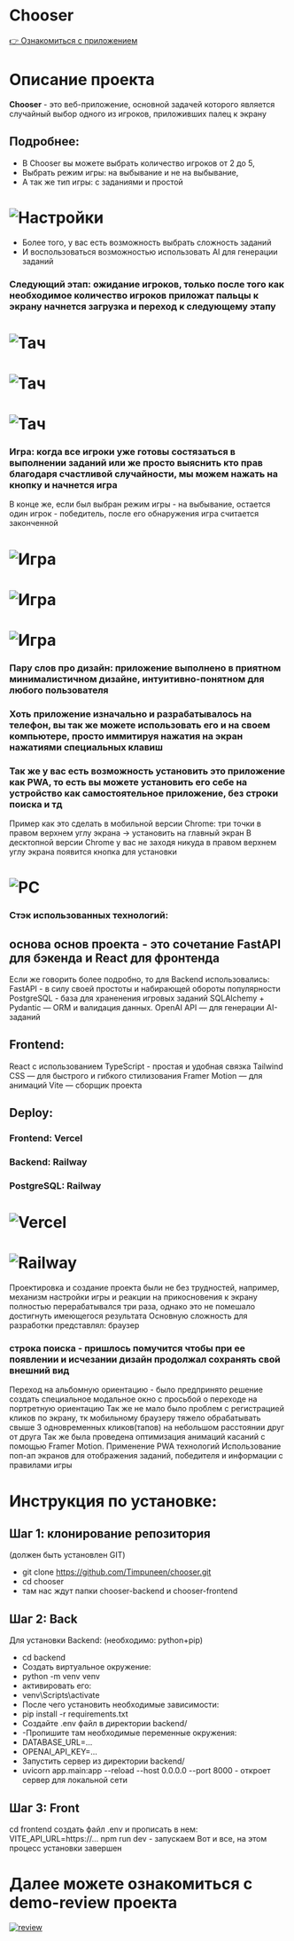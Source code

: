 # Chooser

[👉 Ознакомиться с приложением](https://chooser-sepia.vercel.app/)

# Описание проекта

**Chooser** - это веб-приложение, основной задачей которого является случайный выбор одного из игроков, приложивших палец к экрану

## Подробнее: 
- В Chooser вы можете выбрать количество игроков от 2 до 5, 
- Выбрать режим игры: на выбывание и не на выбывание, 
- А так же тип игры: с заданиями и простой
 
# ![Настройки](./readme%20images/settings.jpg)
- Более того, у вас есть возможность выбрать сложность заданий 
- И воспользоваться возможностью использовать AI для генерации заданий
  
### Следующий этап: ожидание игроков, только после того как необходимое количество игроков приложат пальцы к экрану начнется загрузка и переход к следующему этапу
# ![Тач](./readme%20images/touch1.jpg)
# ![Тач](./readme%20images/touch2.jpg)
# ![Тач](./readme%20images/touch3.jpg)
### Игра: когда все игроки уже готовы состязаться в выполнении заданий или же просто выяснить кто прав благодаря счастливой случайности, мы можем нажать на кнопку и начнется игра
 
В конце же, если был выбран режим игры - на выбывание, остается один игрок - победитель, после его обнаружения игра считается законченной
# ![Игра](./readme%20images/game1.jpg)
# ![Игра](./readme%20images/game2.jpg)
# ![Игра](./readme%20images/win.jpg)
### Пару слов про дизайн: приложение выполнено в приятном минималистичном дизайне, интуитивно-понятном для любого пользователя
 
### Хоть приложение изначально и разрабатывалось на телефон, вы так же можете использовать его и на своем компьютере, просто иммитируя нажатия на экран нажатиями специальных клавиш

### Так же у вас есть возможность установить это приложение как PWA, то есть вы можете установить его себе на устройство как самостоятельное приложение, без строки поиска и тд
 Пример как это сделать в мобильной версии Chrome: три точки в правом верхнем углу экрана -> установить на главный экран
 В десктопной версии Chrome у вас не заходя никуда в правом верхнем углу экрана появится кнопка для установки 
# ![PC](./readme%20images/pc.png)
### Стэк использованных технологий:
## основа основ проекта - это сочетание FastAPI для бэкенда и React для фронтенда

 Если же говорить более подробно, то для Backend использовались:
 FastAPI - в силу своей простоты и набирающей обороты популярности
 PostgreSQL - база для храненения игровых заданий
 SQLAlchemy + Pydantic — ORM и валидация данных.
 OpenAI API — для генерации AI-заданий

## Frontend:
 React с использованием TypeScript - простая и удобная связка
 Tailwind CSS — для быстрого и гибкого стилизования
 Framer Motion — для анимаций
 Vite — сборщик проекта

## Deploy:
### Frontend: Vercel
### Backend: Railway
### PostgreSQL: Railway
# ![Vercel](./readme%20images/vercel.png)
# ![Railway](./readme%20images/railway.png)
 Проектировка и создание проекта были не без трудностей, например, механизм настройки игры и реакции на прикосновения к экрану полностью перерабатывался три раза, 
 однако это не помешало достигнуть имеющегося результата
 Основную сложность для разработки представлял: браузер

### строка поиска - пришлось помучится чтобы при ее появлении и исчезании дизайн продолжал сохранять свой внешний вид
 Переход на альбомную ориентацию - было предпринято решение создать специальное модальное окно с просьбой о переходе на портретную ориентацию
 Так же не мало было проблем с регистрацией кликов по экрану, тк мобильному браузеру тяжело обрабатывать свыше 3 одновременных кликов(тапов) на небольшом расстоянии друг от друга
 Так же была проведена оптимизация анимаций касаний с помощью Framer Motion.
 Применение PWA технологий
 Использование поп-ап экранов для отображения заданий, победителя и информации с правилами игры

# Инструкция по установке:
## Шаг 1: клонирование репозитория
 (должен быть установлен GIT)
 - git clone https://github.com/Timpuneen/chooser.git
 - cd chooser
 - там нас ждут папки chooser-backend и chooser-frontend
## Шаг 2: Back
 Для установки Backend:
 (необходимо: python+pip)
 - cd backend
 - Создать виртуальное окружение:
 - python -m venv venv
 - активировать его:
 - venv\Scripts\activate
 - После чего установить необходимые зависимости:
 - pip install -r requirements.txt
 - Создайте .env файл в директории backend/
 - -Пропишите там необходимые переменные окружения:
 - DATABASE_URL=...
 - OPENAI_API_KEY=...
 - Запустить сервер из директории backend/
 - uvicorn app.main:app --reload --host 0.0.0.0 --port 8000 - откроет сервер для локальной сети
## Шаг 3: Front
 cd frontend
 создать файл .env и прописать в нем:
 VITE_API_URL=https://...
 npm run dev - запускаем
 Вот и все, на этом процесс установки завершен

# Далее можете ознакомиться с demo-review проекта
[![review](/chooser-frontend/public/preview.png)](https://www.youtube.com/shorts/CU8v7ZN5CbQ)